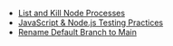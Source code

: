 * [List and Kill Node Processes](https://deeplearning.lipingyang.org/2017/08/11/list-node-process-and-kill-specific-process-if-needed/)
* [JavaScript & Node.js Testing Practices](https://github.com/goldbergyoni/javascript-testing-best-practices)
* [Rename Default Branch to Main](https://www.hanselman.com/blog/easily-rename-your-git-default-branch-from-master-to-main)
